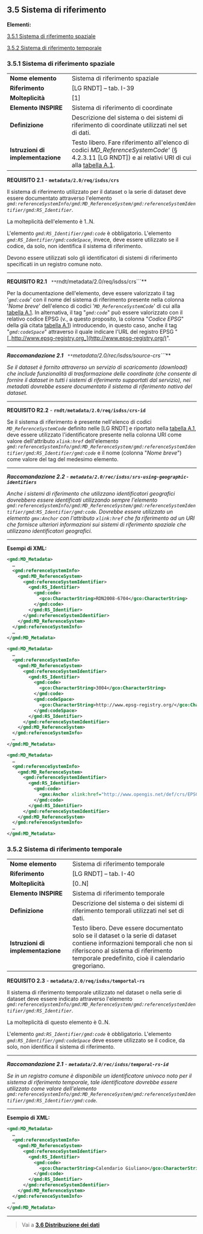## 3.5 Sistema di riferimento

**Elementi:**

[3.5.1 Sistema di riferimento spaziale](#351-sistema-di-riferimento-spaziale)

[3.5.2 Sistema di riferimento temporale](#352-sistema-di-riferimento-temporale)

### 3.5.1 Sistema di riferimento spaziale

|  |  |
| --- | --- |
| **Nome elemento** | Sistema di riferimento spaziale |
| **Riferimento** | [LG RNDT] – tab. I-39 |
| **Molteplicità** | [1] |
| **Elemento INSPIRE** | Sistema di riferimento di coordinate |
| **Definizione** | Descrizione del sistema o dei sistemi di riferimento di coordinate utilizzati nel set di dati. |
| **Istruzioni di implementazione** | Testo libero. Fare riferimento all&#39;elenco di codici _MD\_ReferenceSystemCode_&#39; (§ 4.2.3.11 [LG RNDT]) e ai relativi URI di cui alla [tabella A.1](../code-lists/md-reference-system-code.md). |

**REQUISITO 2.1** - **```metadata/2.0/req/isdss/crs```**

Il sistema di riferimento utilizzato per il dataset o la serie di dataset deve essere documentato attraverso l&#39;elemento _```gmd:referenceSystemInfo/gmd:MD_ReferenceSystem/gmd:referenceSystemIdentifier/gmd:RS_Identifier```_.

La molteplicità dell&#39;elemento è 1..N.

L&#39;elemento _```gmd:RS_Identifier/gmd:code```_ è obbligatorio. L&#39;elemento _```gmd:RS_Identifier/gmd:codeSpace```_, invece, deve essere utilizzato se il codice, da solo, non identifica il sistema di riferimento.

Devono essere utilizzati solo gli identificatori di sistemi di riferimento specificati in un registro comune noto.

---

**REQUISITO R2.1** ``` **```rndt/metadata/2.0/req/isdss/crs```**

Per la documentazione dell&#39;elemento, deve essere valorizzato il tag &#39;_```gmd:code```_&#39; con il nome del sistema di riferimento presente nella colonna &#39;_Nome breve_&#39; dell&#39;elenco di codici &#39;_```MD_ReferenceSystemCode```_&#39; di cui alla [tabella A.1](../code-lists/md-reference-system-code.md). In alternativa, il tag &quot;_```gmd:code```_&quot; può essere valorizzato con il relativo codice EPSG (v., a questo proposito, la colonna &quot;_Codice EPSG_&quot; della già citata [tabella A.1](../code-lists/md-reference-system-code.md)) introducendo, in questo caso, anche il tag &quot;_```gmd:codeSpace```_&quot; attraverso il quale indicare l&#39;URL del registro EPSG &quot;[_http://www.epsg-registry.org_](http://www.epsg-registry.org/)&quot;.

---

***Raccomandazione 2.1** ``` **```metadata/2.0/rec/isdss/source-crs```***

*Se il dataset è fornito attraverso un servizio di scaricamento (download) che include funzionalità di trasformazione delle coordinate (che consente di fornire il dataset in tutti i sistemi di riferimento supportati dal servizio), nei metadati dovrebbe essere documentato il sistema di riferimento nativo del dataset.*

---

**REQUISITO R2.2** - **```rndt/metadata/2.0/req/isdss/crs-id```**

Se il sistema di riferimento è presente nell&#39;elenco di codici _```MD_ReferenceSystemCode```_ definito nelle [LG RNDT] e riportato nella [tabella A.1](../code-lists/md-reference-system-code.md), deve essere utilizzato l&#39;identificatore presente nella colonna URI come valore dell&#39;attributo _```xlink:href```_ dell&#39;elemento _```gmd:referenceSystemInfo/gmd:MD_ReferenceSystem/gmd:referenceSystemIdentifier/gmd:RS_Identifier/gmd:code```_ e il nome (colonna &quot;_Nome breve_&quot;) come valore del tag del medesimo elemento.

---

***Raccomandazione 2.2** - **```metadata/2.0/rec/isdss/srs-using-geographic-identifiers```***

*Anche i sistemi di riferimento che utilizzano identificatori geografici dovrebbero essere identificati utilizzando sempre l&#39;elemento ```gmd:referenceSystemInfo/gmd:MD_ReferenceSystem/gmd:referenceSystemIdentifier/gmd:RS_Identifier/gmd:code```. Dovrebbe essere utilizzato un elemento ```gmx:Anchor``` con l&#39;attributo ```xlink:href``` che fa riferimento ad un URI che fornisce ulteriori informazioni sui sistemi di riferimento spaziale che utilizzano identificatori geografici.*

---

**Esempi di XML:**

```xml
<gmd:MD_Metadata>
  …
  <gmd:referenceSystemInfo>
    <gmd:MD_ReferenceSystem>
      <gmd:referenceSystemIdentifier>
        <gmd:RS_Identifier>
          <gmd:code>
            <gco:CharacterString>RDN2008-6704</gco:CharacterString>
          </gmd:code>
        </gmd:RS_Identifier>
      </gmd:referenceSystemIdentifier>
    </gmd:MD_ReferenceSystem>
  </gmd:referenceSystemInfo>
  …
</gmd:MD_Metadata>
```

```xml
<gmd:MD_Metadata>
  …
  <gmd:referenceSystemInfo>
    <gmd:MD_ReferenceSystem>
      <gmd:referenceSystemIdentifier>
        <gmd:RS_Identifier>
          <gmd:code>
            <gco:CharacterString>3004</gco:CharacterString>
          </gmd:code>
          <gmd:codeSpace>
            <gco:CharacterString>http://www.epsg-registry.org/</gco:CharacterString>
          </gmd:codeSpace>
        </gmd:RS_Identifier>
      </gmd:referenceSystemIdentifier>
    </gmd:MD_ReferenceSystem>
  </gmd:referenceSystemInfo>
  …
</gmd:MD_Metadata>
```

```xml
<gmd:MD_Metadata>
  …
  <gmd:referenceSystemInfo>
    <gmd:MD_ReferenceSystem>
      <gmd:referenceSystemIdentifier>
        <gmd:RS_Identifier>
          <gmd:code>
            <gmx:Anchor xlink:href="http://www.opengis.net/def/crs/EPSG/0/6704">RDN2008-6704</gmx:Anchor>
          </gmd:code>
        </gmd:RS_Identifier>
      </gmd:referenceSystemIdentifier>
    </gmd:MD_ReferenceSystem>
  </gmd:referenceSystemInfo>
  …
</gmd:MD_Metadata>
```

### 3.5.2 Sistema di riferimento temporale

|  |  |
| --- | --- |
| **Nome elemento** | Sistema di riferimento temporale |
| **Riferimento** | [LG RNDT] – tab. I-40 |
| **Molteplicità** | [0..N] |
| **Elemento INSPIRE** | Sistema di riferimento temporale |
| **Definizione** | Descrizione del sistema o dei sistemi di riferimento temporali utilizzati nel set di dati. |
| **Istruzioni di implementazione** | Testo libero. Deve essere documentato solo se il dataset o la serie di dataset contiene informazioni temporali che non si riferiscono al sistema di riferimento temporale predefinito, cioè il calendario gregoriano. |

**REQUISITO 2.3** - **```metadata/2.0/req/isdss/temportal-rs```**

Il sistema di riferimento temporale utilizzato nel dataset o nella serie di dataset deve essere indicato attraverso l&#39;elemento _```gmd:referenceSystemInfo/gmd:MD_ReferenceSystem/gmd:referenceSystemIdentifier/gmd:RS_Identifier```_.

La molteplicità di questo elemento è 0..N.

L&#39;elemento _```gmd:RS_Identifier/gmd:code```_ è obbligatorio. L&#39;elemento _```gmd:RS_Identifier/gmd:codeSpace```_ deve essere utilizzato se il codice, da solo, non identifica il sistema di riferimento.

---

***Raccomandazione 2.1** - **```metadata/2.0/rec/isdss/temporal-rs-id```***

*Se in un registro comune è disponibile un identificatore univoco noto per il sistema di riferimento temporale, tale identificatore dovrebbe essere utilizzato come valore dell&#39;elemento ```gmd:referenceSystemInfo/gmd:MD_ReferenceSystem/gmd:referenceSystemIdentifier/gmd:RS_Identifier/gmd:code```.*

---

**Esempio di XML:**

```xml
<gmd:MD_Metadata>
  …
  <gmd:referenceSystemInfo>
    <gmd:MD_ReferenceSystem>
      <gmd:referenceSystemIdentifier>
        <gmd:RS_Identifier>
          <gmd:code>
            <gco:CharacterString>Calendario Giuliano</gco:CharacterString>
          </gmd:code>
        </gmd:RS_Identifier>
      </gmd:referenceSystemIdentifier>
    </gmd:MD_ReferenceSystem>
  </gmd:referenceSystemInfo>
  …
</gmd:MD_Metadata>
```
---

> Vai a [**3.6 Distribuzione dei dati**](distribution.md)
